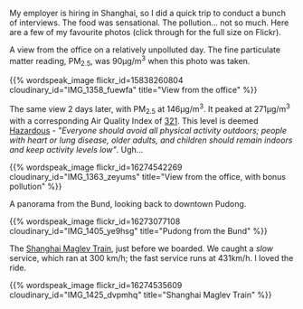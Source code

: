 <!--
.. title: A quick trip to Shanghai
.. slug: a-quick-trip-to-shanghai
.. date: 2015-02-09 08:40:44 UTC+11:00
.. tags: Photography, Travel
.. link:
.. spellcheck_exceptions: μg,Bund,Pudong,Maglev,Flickr,edwin,flickr,href,https,img,jpg,ri,src,srcset,steele,vw,www
.. description:
.. type: text
-->

My employer is hiring in Shanghai, so I did a quick trip to conduct a bunch of interviews. The food was sensational. The pollution... not so much. Here are a few of my favourite photos (click through for the full size on Flickr).

A view from the office on a relatively unpolluted day. The fine particulate matter reading, PM<sub>2.5</sub>, was 90μg/m<sup>3</sup> when this photo was taken.

{{% wordspeak_image flickr_id=15838260804 cloudinary_id="IMG_1358_fuewfa" title="View from the office" %}}

The same view 2 days later, with PM<sub>2.5</sub> at 146μg/m<sup>3</sup>. It peaked at 271μg/m<sup>3</sup> with a corresponding Air Quality Index of [321](https://twitter.com/CGShanghaiAir/status/562977673056886784). This level is deemed [Hazardous](http://shanghai.usembassy-china.org.cn/airmonitor.html) - _"Everyone should avoid all physical activity outdoors; people with heart or lung disease, older adults, and children should remain indoors and keep activity levels low"_. Ugh...

{{% wordspeak_image flickr_id=16274542269 cloudinary_id="IMG_1363_zeyums" title="View from the office, with bonus pollution" %}}

A panorama from the Bund, looking back to downtown Pudong.

{{% wordspeak_image flickr_id=16273077108 cloudinary_id="IMG_1405_ye9hsg" title="Pudong from the Bund" %}}

The [Shanghai Maglev Train](https://en.wikipedia.org/wiki/Shanghai_Maglev_Train), just before we boarded. We caught a _slow_ service, which ran at 300 km/h; the fast service runs at 431km/h. I loved the ride.

{{% wordspeak_image flickr_id=16274535609 cloudinary_id="IMG_1425_dvpmhq" title="Shanghai Maglev Train" %}}
